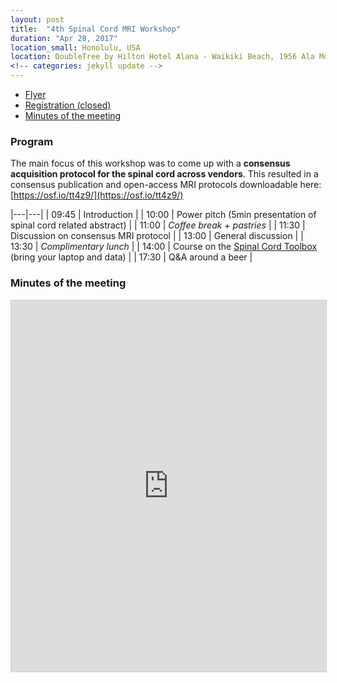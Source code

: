 ```yaml
---
layout: post
title:  "4th Spinal Cord MRI Workshop"
duration: "Apr 28, 2017"
location_small: Honolulu, USA
location: DoubleTree by Hilton Hotel Alana - Waikiki Beach, 1956 Ala Moana Blvd, Honolulu, HI 96815, USA
<!-- categories: jekyll update -->
---
```

- [Flyer](https://goo.gl/ltJdPS)
- [Registration (closed)](https://goo.gl/forms/iythnAeVThmaqxfB2)
- [Minutes of the meeting](#minutes-of-the-meeting)

### Program

The main focus of this workshop was to come up with a **consensus acquisition protocol for the spinal cord across vendors**. This resulted in a consensus publication and open-access MRI protocols downloadable here: [https://osf.io/tt4z9/](https://osf.io/tt4z9/)

|---|---|
| 09:45 | Introduction |
| 10:00 | Power pitch (5min presentation of spinal cord related abstract) |
| 11:00 | *Coffee break + pastries* |
| 11:30 | Discussion on consensus MRI protocol |
| 13:00 | General discussion |
| 13:30 | *Complimentary lunch* |
| 14:00 | Course on the [Spinal Cord Toolbox](https://github.com/neuropoly/spinalcordtoolbox) (bring your laptop and data) |
| 17:30 | Q&A around a beer |

### Minutes of the meeting

<iframe src="https://www.slideshare.net/slideshow/embed_code/key/DIfGRVquLaVPR3" width="800" height="594" frameborder="0" marginwidth="0" marginheight="0" scrolling="no" style="border:1px solid #CCC; border-width:1px; margin-bottom:5px; max-width: 100%;" allowfullscreen> </iframe>
